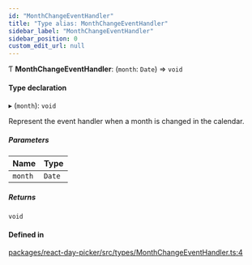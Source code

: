 ```yaml
---
id: "MonthChangeEventHandler"
title: "Type alias: MonthChangeEventHandler"
sidebar_label: "MonthChangeEventHandler"
sidebar_position: 0
custom_edit_url: null
---
```


Ƭ **MonthChangeEventHandler**: (`month`: `Date`) => `void`

#### Type declaration

▸ (`month`): `void`

Represent the event handler when a month is changed in the calendar.

##### Parameters

| Name | Type |
| :------ | :------ |
| `month` | `Date` |

##### Returns

`void`

#### Defined in

[packages/react-day-picker/src/types/MonthChangeEventHandler.ts:4](https://github.com/gpbl/react-day-picker/blob/b5db746c/packages/react-day-picker/src/types/MonthChangeEventHandler.ts#L4)
